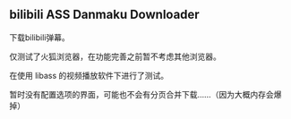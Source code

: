 ## bilibili ASS Danmaku Downloader ##

下载bilibili弹幕。

仅测试了火狐浏览器，在功能完善之前暂不考虑其他浏览器。

在使用 libass 的视频播放软件下进行了测试。

暂时没有配置选项的界面，可能也不会有分页合并下载……（因为大概内存会爆掉）

